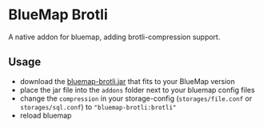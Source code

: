 # BlueMap Brotli
A native addon for bluemap, adding brotli-compression support.

## Usage
- download the [bluemap-brotli.jar](https://github.com/BlueMap-Minecraft/BlueMapBrotli/releases) that fits to your BlueMap version
- place the jar file into the `addons` folder next to your bluemap config files
- change the `compression` in your storage-config (`storages/file.conf` or `storages/sql.conf`) to `"bluemap-brotli:brotli"`
- reload bluemap
